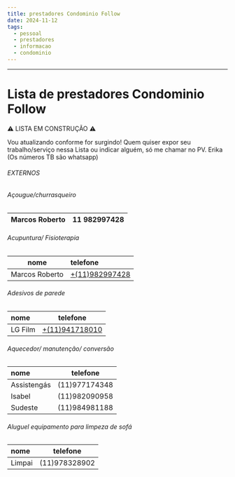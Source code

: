 ```yaml
---
title: prestadores Condominio Follow
date: 2024-11-12
tags:
  - pessoal
  - prestadores
  - informacao
  - condominio
---
```

___________________
# Lista de prestadores Condominio Follow

⚠️ LISTA EM CONSTRUÇÃO ⚠️

Vou atualizando conforme for surgindo! Quem quiser expor seu trabalho/serviço nessa Lista ou indicar alguém, só me chamar no PV. Erika (Os números TB são whatsapp)

###### EXTERNOS

###### Açougue/churrasqueiro

| Marcos Roberto | 11 982997428 |
|:--------------:| ------------ |
###### Acupuntura/ Fisioterapia
| nome           | telefone                          |
| -------------- | :-------------------------------- |
| Marcos Roberto | [\+(11)982997428](+5511982997428) |
###### Adesivos de parede
| nome    | telefone                       |
| :------ | ------------------------------ |
| LG Film | [\+(11)941718010](11941718010) |
######  Aquecedor/ manutenção/ conversão
| nome        | telefone      |
| :---------- | ------------- |
| Assistengás | (11)977174348 |
| Isabel      | (11)982090958 |
| Sudeste     | (11)984981188 |

######  Aluguel equipamento para limpeza de sofá

| nome   | telefone      |
|:------ | ------------- |
| Limpai | (11)978328902 |



